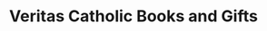 ---
title: "Veritas Catholic Books and Gifts"
url: /halifax/veritas-catholic-books-and-gifts/
shop: religion
---